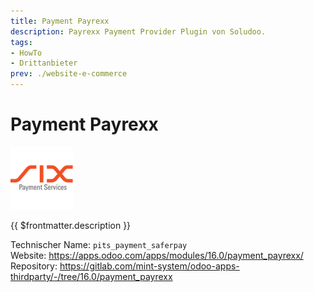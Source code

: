 ```yaml
---
title: Payment Payrexx
description: Payrexx Payment Provider Plugin von Soludoo.
tags:
- HowTo
- Drittanbieter
prev: ./website-e-commerce
---
```


# Payment Payrexx
![](attachments/odoo_icons_payment_saferpay.png)

{{ $frontmatter.description }}

Technischer Name: `pits_payment_saferpay`\
Website: <https://apps.odoo.com/apps/modules/16.0/payment_payrexx/>\
Repository: <https://gitlab.com/mint-system/odoo-apps-thirdparty/-/tree/16.0/payment_payrexx>